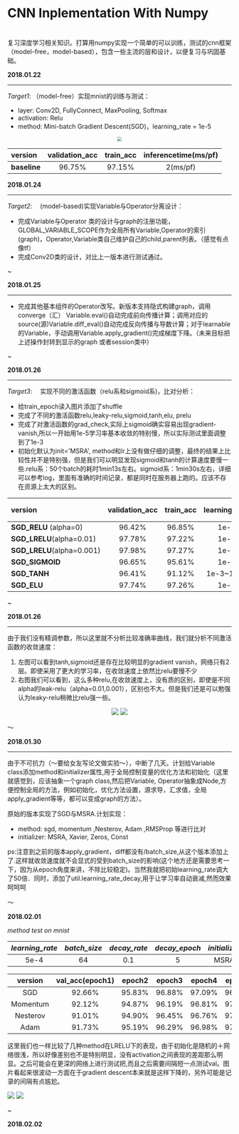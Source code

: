 # 	CNN Inplementation With Numpy
#
#
​	复习深度学习相关知识。打算用numpy实现一个简单的可以训练，测试的cnn框架（model-free，model-based），包含一些主流的层和设计，以便复习与巩固基础。



**2018.01.22**

---

*Target1*:  （model-free）实现mnist的训练与测试：

* layer: Conv2D, FullyConnect, MaxPooling, Softmax 
* activation: Relu
* method: Mini-batch Gradient Descent(SGD)，learning_rate = 1e-5


<center>

<img src="fig/iteration.jpg" style="zoom:60%"/>

| version      | validation_acc | train_acc | inferencetime(ms/pf) |
| :----------- | :------------: | :-------: | :------------------: |
| **baseline** |     96.75%     |  97.15%   |       2(ms/pf)       |

</center>

  



**2018.01.24**

------

*Target2*: 　(model-based)实现Variable与Operator分离设计：

* 完成Variable与Operator 类的设计与graph的注册功能，GLOBAL_VARIABLE_SCOPE作为全局所有Variable,Operator的索引(graph)，Operator,Variable类自己维护自己的child,parent列表。（感觉有点像tf）
* 完成Conv2D类的设计，对比上一版本进行测试通过。


~



**2018.01.25**

------

* 完成其他基本组件的Operator改写。新版本支持隐式构建graph，调用converge（汇） Variable.eval()自动完成前向传播计算；调用对应的source(源)Variable.diff_eval()自动完成反向传播与导数计算；对于learnable的Variable，手动调用Variable.apply_gradient()完成梯度下降。（未来目标把上述操作封转到显示的graph 或者session类中）


~



**2018.01.26**

------

*Target3*: 　实现不同的激活函数（relu系和sigmoid系)，比对分析：

* 给train_epoch读入图片添加了shuffle
* 完成了不同的激活函数relu,leaky-relu,sigmoid,tanh,elu, prelu
* 完成了对激活函数的grad_check,实际上sigmoid确实容易出现gradient-vanish,所以一开始用1e-5学习率基本收敛的特别慢，所以实际测试里面调整到了1e-3
* 初始化默认为init='MSRA', method和lr上没有做仔细的调整，最终的结果上比较性并不是特别强，但是我们可以明显发现sigmoid和tanh的计算速度要慢一些.relu系：50个batch的耗时1min13s左右。sigmoid系：1min30s左右，详细可以参考log，里面有准确的时间记录，都是同时在服务器上跑的。应该不存在资源上太大的区别。

| version                    | validation_acc | train_acc | learning_rate | epoch（max=20） |
| :------------------------- | :------------: | :-------: | :-----------: | :-----------: |
| **SGD_RELU** (alpha=0)     |     96.42%     |  96.85%   |     1e-5      |      11       |
| **SGD_LRELU**(alpha=0.01)  |     97.78%     |  97.22%   |     1e-5      |      17       |
| **SGD_LRELU**(alpha=0.001) |     97.98%     |  97.27%   |     1e-5      |      16       |
| **SGD_SIGMOID**            |     96.65%     |  95.61%   |     1e-3      |      16       |
| **SGD_TANH**               |     96.41%     |  91.12%   |   1e-3~1e-4   |       2       |
| **SGD_ELU**                |     97.74%     |  97.26%   |     1e-5      |      13       |

~



**2018.01.26**

------

由于我们没有精调参数，所以这里就不分析比较准确率曲线，我们就分析不同激活函数的收敛速度：

1. 左图可以看到tanh,sigmoid还是存在比较明显的gradient vanish，网络只有2层。即使采用了更大的学习率，在收敛速度上依然比relu要慢不少
2. 右图我们可以看到，这么多种relu,在收敛速度上，没有质的区别，即使是不同alpha的leak-relu（alpha=0.01,0.001），区别也不大。但是我们还是可以勉强认为leaky-relu稍微比relu强一些。

<center>

<img src="fig/activation-loss1.jpg" style="zoom:100%"/>      <img src="fig/activation-loss2.jpg" style="zoom:100%"/>

</center>

～

**2018.01.30**

------

由于不可抗力（～要给女友写论文做实验～），中断了几天。计划给Variable class添加method和initializer属性,用于全局控制变量的优化方法和初始化（这里就感觉到，应该抽象一个graph class,然后把Variable, Operator抽象成Node,方便控制全局的方法，例如初始化，优化方法设置，源求导，汇求值，全局apply_gradient等等，都可以变成graph的方法）。

原始的版本实现了SGD与MSRA.计划实现：

* method: sgd, momentum ,Nesterov, Adam ,RMSProp 等进行比对
* initializer: MSRA,  Xavier, Zeros, Const

ps:注意到之前的版本apply_gradient，diff都没有/batch_size,从这个版本添加上了.这样就收敛速度就不会显式的受到batch_size的影响(这个地方还是需要思考一下，因为从epoch角度来讲，不除比较稳定)。当然我就把初始learning_rate调大了50倍．同时，添加了util.learning_rate_decay,用于让学习率自动衰减,然而效果呵呵呵

～

**2018.02.01**

*method test on mnist*

| *learning_rate* | *batch_size* | *decay_rate* | *decay_epoch* | *initializer* |
| :-------------: | :----------: | :----------: | :-----------: | :-----------: |
|      5e-4       |      64      |     0.1      |       5       |     MSRA      |

| version  | val_acc(epoch1) | epoch2 | epoch3 | epoch4 | epoch5 |
| :------: | :-------------: | :----: | :----: | :----: | :----: |
|   SGD    |     92.66%      | 95.83% | 96.88% | 97.09% | 96.76% |
| Momentum |     92.12%      | 94.87% | 96.19% | 96.81% | 97.16% |
| Nesterov |     91.01%      | 94.90% | 96.45% | 96.76% | 97.11% |
|   Adam   |     91.73%      | 95.19% | 96.29% | 96.98% | 97.07% |

这里我们也一样比较了几种method在LRELU下的表现，由于初始化是随机的＋网络很浅，所以好像差别也不是特别明显，没有activation之间表现的差距那么明显。之后可能会在更深的网络上进行测试把,而且之后需要间隔短一点测试val。图片看起来很波动一方面在于gradient descent本来就是这样下降的，另外可能是记录的间隔有点尴尬。

<img src="fig/method-loss.jpg" style="zoom:100%"/>     <img src="fig/method-acc.jpg" style="zoom:100%"/>

~

**2018.02.02**

